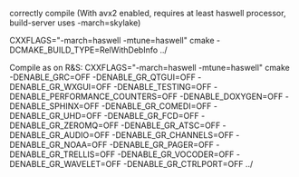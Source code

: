 correctly compile (With avx2 enabled, requires at least haswell processor, build-server uses -march=skylake)

CXXFLAGS="-march=haswell -mtune=haswell" cmake -DCMAKE_BUILD_TYPE=RelWithDebInfo ../


Compile as on R&S:
CXXFLAGS="-march=haswell -mtune=haswell" cmake -DENABLE_GRC=OFF -DENABLE_GR_QTGUI=OFF -DENABLE_GR_WXGUI=OFF -DENABLE_TESTING=OFF -DENABLE_PERFORMANCE_COUNTERS=OFF -DENABLE_DOXYGEN=OFF -DENABLE_SPHINX=OFF -DENABLE_GR_COMEDI=OFF -DENABLE_GR_UHD=OFF -DENABLE_GR_FCD=OFF -DENABLE_GR_ZEROMQ=OFF -DENABLE_GR_ATSC=OFF -DENABLE_GR_AUDIO=OFF -DENABLE_GR_CHANNELS=OFF -DENABLE_GR_NOAA=OFF -DENABLE_GR_PAGER=OFF -DENABLE_GR_TRELLIS=OFF -DENABLE_GR_VOCODER=OFF -DENABLE_GR_WAVELET=OFF -DENABLE_GR_CTRLPORT=OFF ../
